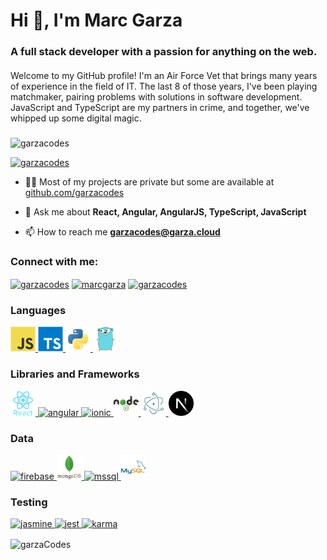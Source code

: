 <h1>Hi 👋, I'm Marc Garza</h1>
<h3 style="margin-bottom: 20px">A full stack developer with a passion for anything on the web.</h3>
<p>
    Welcome to my GitHub profile! I'm an Air Force Vet that brings many years of experience in the field of IT. The last 8 of those years, I've been playing matchmaker, pairing problems with solutions in software development. JavaScript and TypeScript are my partners in crime, and together, we've whipped up some digital magic.
    </p>


###  

<p align="left"> <img src="https://komarev.com/ghpvc/?username=garzacodes&label=Profile%20views&color=0e75b6&style=flat" alt="garzacodes" /> </p>

<p align="left"> <a href="https://twitter.com/garzacodes" target="blank"><img src="https://img.shields.io/twitter/follow/garzacodes?logo=twitter&style=for-the-badge" alt="garzacodes" /></a> </p>

- 👨‍💻 Most of my projects are private but some are available at [github.com/garzacodes](github.com/garzacodes)

- 💬 Ask me about **React, Angular, AngularJS, TypeScript, JavaScript**

- 📫 How to reach me **garzacodes@garza.cloud**



<h3 align="left">Connect with me:</h3>

<p align="left">
<a href="https://twitter.com/garzacodes" target="blank"><img align="center" src="https://raw.githubusercontent.com/rahuldkjain/github-profile-readme-generator/master/src/images/icons/Social/twitter.svg" alt="garzacodes" height="30" width="40" /></a>
<a href="https://linkedin.com/in/marcgarza" target="blank"><img align="center" src="https://raw.githubusercontent.com/rahuldkjain/github-profile-readme-generator/master/src/images/icons/Social/linked-in-alt.svg" alt="marcgarza" height="30" width="40" /></a>
<a href="https://www.youtube.com/c/garzacodes" target="blank"><img align="center" src="https://raw.githubusercontent.com/rahuldkjain/github-profile-readme-generator/master/src/images/icons/Social/youtube.svg" alt="garzacodes" height="30" width="40" /></a>
</p>


<h3 align="left">Languages</h3>

<p align="left">
    <a
    href="https://developer.mozilla.org/en-US/docs/Web/JavaScript"
    target="_blank"
    rel="noreferrer"
  >
    <img
      src="https://raw.githubusercontent.com/devicons/devicon/master/icons/javascript/javascript-original.svg"
      alt="javascript"
      width="40"
      height="40"
    />
  </a>
  <a href="https://www.typescriptlang.org/" target="_blank" rel="noreferrer">
    <img
      src="https://raw.githubusercontent.com/devicons/devicon/master/icons/typescript/typescript-original.svg"
      alt="typescript"
      width="40"
      height="40"
    />
  </a><a href="https://www.python.org" target="_blank" rel="noreferrer">
    <img
      src="https://raw.githubusercontent.com/devicons/devicon/master/icons/python/python-original.svg"
      alt="python"
      width="40"
      height="40"
    />
  </a><a href="https://go.dev/" target="_blank" rel="noreferrer">
    <img
      src="https://raw.githubusercontent.com/devicons/devicon/master/icons/go/go-original.svg"
      alt="go"
      width="40"
      height="40"
    />
  </a>

  </p>


  <h3 align="left">Libraries and Frameworks</h3>
  <!-- Libraries and Frameworks -->
  <p align="left">

  <a href="https://reactjs.org/" target="_blank" rel="noreferrer">
    <img
      src="https://raw.githubusercontent.com/devicons/devicon/master/icons/react/react-original-wordmark.svg"
      alt="react"
      width="40"
      height="40"
    />
  </a><a href="https://angular.io" target="_blank" rel="noreferrer">
    <img
      src="https://angular.io/assets/images/logos/angular/angular.svg"
      alt="angular"
      width="40"
      height="40"
    />
  </a><a href="https://ionicframework.com" target="_blank" rel="noreferrer">
    <img
      src="https://upload.wikimedia.org/wikipedia/commons/d/d1/Ionic_Logo.svg"
      alt="ionic"
      width="40"
      height="40"
    />
  </a><a href="https://nodejs.org" target="_blank" rel="noreferrer">
    <img
      src="https://raw.githubusercontent.com/devicons/devicon/master/icons/nodejs/nodejs-original-wordmark.svg"
      alt="nodejs"
      width="40"
      height="40"
    />
  </a><a href="https://www.electronjs.org" target="_blank" rel="noreferrer">
    <img
      src="https://raw.githubusercontent.com/devicons/devicon/master/icons/electron/electron-original.svg"
      alt="electron"
      width="40"
      height="40"
    />
    
<a href="https://nextjs.org/" target="_blank">
  <img
    src="https://raw.githubusercontent.com/devicons/devicon/master/icons/nextjs/nextjs-original.svg"
    alt="nextjs"
    width="40"
    height="40" 
  />
</a>

</p>

<!-- Databases -->
<h3 align="left">Data</h3>
<p align="left">

  <a href="https://firebase.google.com/" target="_blank" rel="noreferrer">
    <img
      src="https://www.vectorlogo.zone/logos/firebase/firebase-icon.svg"
      alt="firebase"
      width="40"
      height="40"
    />
  </a><a href="https://www.mongodb.com/" target="_blank" rel="noreferrer">
    <img
      src="https://raw.githubusercontent.com/devicons/devicon/master/icons/mongodb/mongodb-original-wordmark.svg"
      alt="mongodb"
      width="40"
      height="40"
    />
  </a><a
    href="https://www.microsoft.com/en-us/sql-server"
    target="_blank"
    rel="noreferrer"
  >
    <img
      src="https://www.svgrepo.com/show/303229/microsoft-sql-server-logo.svg"
      alt="mssql"
      width="40"
      height="40"
    />
  </a><a href="https://www.mysql.com/" target="_blank" rel="noreferrer">
    <img
      src="https://raw.githubusercontent.com/devicons/devicon/master/icons/mysql/mysql-original-wordmark.svg"
      alt="mysql"
      width="40"
      height="40"
    />
  </a>


  </p>
  
  <h3 align="left">Testing</h3>
  <!-- TESTING  -->
  <p align="left">

  <a href="https://jasmine.github.io/" target="_blank" rel="noreferrer">
    <img
      src="https://www.vectorlogo.zone/logos/jasmine/jasmine-icon.svg"
      alt="jasmine"
      width="40"
      height="40"
    />
  </a><a href="https://jestjs.io" target="_blank" rel="noreferrer">
    <img
      src="https://www.vectorlogo.zone/logos/jestjsio/jestjsio-icon.svg"
      alt="jest"
      width="40"
      height="40"
    />
  </a><a
    href="https://karma-runner.github.io/latest/index.html"
    target="_blank"
    rel="noreferrer"
  >
    <img
      src="https://raw.githubusercontent.com/detain/svg-logos/780f25886640cef088af994181646db2f6b1a3f8/svg/karma.svg"
      alt="karma"
      width="40"
      height="40"
    />
  </a>

</p>

<p>
  <img
    align="center"
    src="https://streak-stats.demolab.com/?user=garzaCodes&theme=dark"
    alt="garzaCodes"
  /></p>

